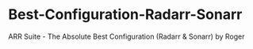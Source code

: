 # Best-Configuration-Radarr-Sonarr
ARR Suite - The Absolute Best Configuration (Radarr &amp; Sonarr) by Roger
